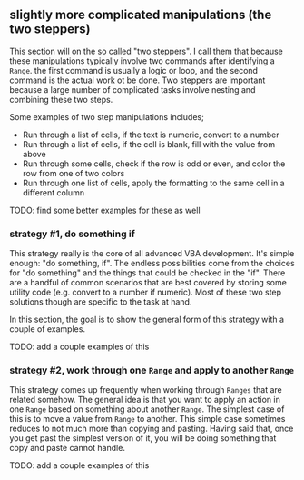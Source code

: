 ## slightly more complicated manipulations (the two steppers)

This section will on the so called "two steppers".  I call them that because these manipulations typically involve two commands after identifying a `Range`.  the first command is usually a logic or loop, and the second command is the actual work ot be done.  Two steppers are important because a large number of complicated tasks involve nesting and combining these two steps.

Some examples of two step  manipulations includes;

* Run through a list of cells, if the text is numeric, convert to a number
* Run through a list of cells, if the cell is blank, fill with the value from above
* Run through some cells, check if the row is odd or even, and color the row from one of two colors
* Run through one list of cells, apply the formatting to the same cell in a different column

TODO: find some better examples for these as well

### strategy #1, do something if

This strategy really is the core of all advanced VBA development.  It's simple enough: "do something, if".  The endless possibilities come from the choices for "do something" and the things that could be checked in the "if".  There are a handful of common scenarios that are best covered by storing some utility code (e.g. convert to a number if numeric).  Most of these two step solutions though are specific to the task at hand.

In this section, the goal is to show the general form of this strategy with a couple of examples.

TODO: add a couple examples of this

### strategy #2, work through one `Range` and apply to another `Range`

This strategy comes up frequently when working through `Ranges` that are related somehow.  The general idea is that you want to apply an action in one `Range` based on something about another `Range`.  The simplest case of this is to move a value from `Range` to another.  This simple case sometimes reduces to not much more than copying and pasting.  Having said that, once you get past the simplest version of it, you will be doing something that copy and paste cannot handle.

TODO: add a couple examples of this
